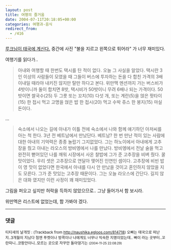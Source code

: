 ```yaml
---
layout: post
title: 여행의 즐거움
date: 2004-07-11T20:18:05+00:00
categories: 여행과-음식
redirect_from:
  - /416
---
```


<a href="http://luke.turbocpp.com/onload/archives/000283.html" target="bb">루크님이 태국에 계신다.</a> 중간에 사진 "불을 지르고 왼쪽으로 튀어라" 가 너무 재미있다.

여행기를 읽다가..

> 아내와 여행할 때 한번도 택시를 탄 적이 없다. 오늘 그 사실을 알았다. 택시란 3인 이상의 사람들이 모였을 때 그들이 버스에 투자하는 돈을 다 합친 가격의 3배 이내일 때라야 내키진 않지만 탈만 하다고 본다. 위만맥 멘션까지 가는 버스비가 4밧이니까 둘이 합치면 8밧, 택시비가 50밧이니 무려 6배나 되는 가격이다. 50밧이면 쌀국수(25) 두 그릇 또는 꼬치(10) 다섯 개, 또는 계란(5)을 얹은 팟타이(15) 한 접시 먹고 고명을 얹은 밥 한 접시(20) 먹고 수박 쥬스 한 봉지(15) 마실 돈이다.

...

> 숙소에서 나오는 길에 아내가 이틀 전에 숙소에서 나와 함께 얘기하던 아저씨를 아는 척 한다. 3년 전 베트남에서 만났단다. 베트남? 한 번 만난 적이 있는 사람에 대한 아내의 기억력은 종종 놀랍기 그지없었다. 그는 하노이에서 아내에게 고추장을 줬고 아내는 라오스의 방비엥에서 나를 만났다. 방비엥에서 전날 술을 먹고 완전히 뻗어있던 나를 깨워 시장에서 사온 찰밥에 그가 준 고추장을 비벼 줬다. 꿀맛이었다. 우리 셋은 고추장으로 연달아 맺어진 인연인 셈이다. 고추장에 비빈 밥이 영 맛이 없었다면 한국에서 아내를 다시 안 만났을 것이고 혼인하지 않았을 지도 모른다. 그가 준 맛있는 고추장 때문이다. 그는 오늘 라오스에 간단다. 길지 않은 대화 였지만 이런 사정이 꽤 재미있었다.

그림을 퍼오고 싶지만 허락을 득하지 않았으므로.. 그냥 들어가서 함 보시라.

위만멕은 리스트에 없었는데, 함 가봐야 겠다.

* * *

### 댓글



<!--- cmt:775 --->
<!--- mail: --->
<!--- parent:0 --->

<small class=comment>티티새의 날개짓 : <!-- ping:775 ---> (Trackback from <a href='http://naushika.egloos.com/814718'>http://naushika.egloos.com/814718</a>) 오빠는 태국으로 떠난지..3개월이 지났다   첨엔 푸켓이나 방콕이나 나에게도 너무나 익숙한 지명이었는데..    빠이 라는 곳부터..꼬란따니..코팡안이니..모르는 곳으로 자꾸만 돌아댕기는 <small>(2004-11-25 22:08:29)</small></small>


